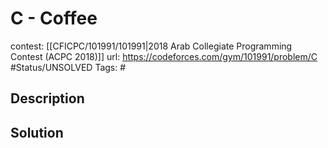 # C - Coffee

contest: [[CFICPC/101991/101991|2018 Arab Collegiate Programming Contest (ACPC 2018)]]
url: https://codeforces.com/gym/101991/problem/C
#Status/UNSOLVED
Tags: #

## Description

## Solution

